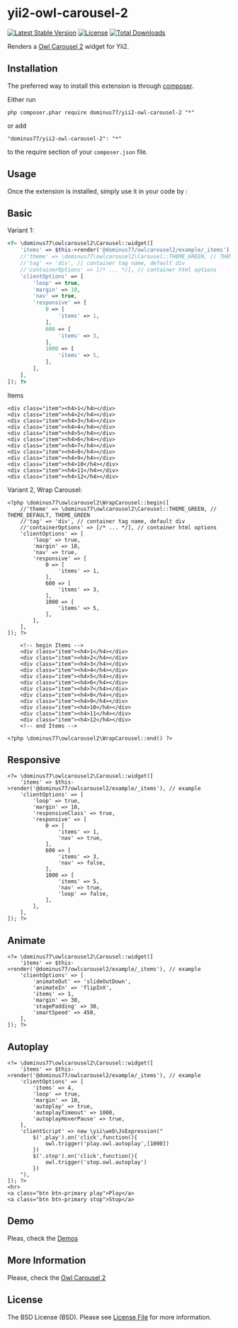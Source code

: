 # yii2-owl-carousel-2

[![Latest Stable Version](https://poser.pugx.org/dominus77/yii2-owl-carousel-2/v/stable)](https://packagist.org/packages/dominus77/yii2-owl-carousel-2)
[![License](https://poser.pugx.org/dominus77/yii2-owl-carousel-2/license)](https://github.com/Dominus77/yii2-owl-carousel-2/blob/master/LICENSE.md)
[![Total Downloads](https://poser.pugx.org/dominus77/yii2-owl-carousel-2/downloads)](https://packagist.org/packages/dominus77/yii2-owl-carousel-2)

Renders a [Owl Carousel 2](https://owlcarousel2.github.io/OwlCarousel2/) widget for Yii2.


## Installation
The preferred way to install this extension is through [composer](http://getcomposer.org/download/).

Either run

```
php composer.phar require dominus77/yii2-owl-carousel-2 "*"
```

or add

```
"dominus77/yii2-owl-carousel-2": "*"
```

to the require section of your `composer.json` file.


## Usage
Once the extension is installed, simply use it in your code by  :

## Basic
Variant 1:
```php
<?= \dominus77\owlcarousel2\Carousel::widget([
    'items' => $this->render('@dominus77/owlcarousel2/example/_items'), // example
    //'theme' => \dominus77\owlcarousel2\Carousel::THEME_GREEN, // THEME_DEFAULT, THEME_GREEN
    //'tag' => 'div', // container tag name, default div
    //'containerOptions' => [/* ... */], // container html options
    'clientOptions' => [
        'loop' => true,
        'margin' => 10,
        'nav' => true,
        'responsive' => [
            0 => [
                'items' => 1,
            ],
            600 => [
                'items' => 3,
            ],
            1000 => [
                'items' => 5,
            ],
        ],
    ],
]); ?>
```
Items
```
<div class="item"><h4>1</h4></div>
<div class="item"><h4>2</h4></div>
<div class="item"><h4>3</h4></div>
<div class="item"><h4>4</h4></div>
<div class="item"><h4>5</h4></div>
<div class="item"><h4>6</h4></div>
<div class="item"><h4>7</h4></div>
<div class="item"><h4>8</h4></div>
<div class="item"><h4>9</h4></div>
<div class="item"><h4>10</h4></div>
<div class="item"><h4>11</h4></div>
<div class="item"><h4>12</h4></div>
```

Variant 2, Wrap Carousel:

```
<?php \dominus77\owlcarousel2\WrapCarousel::begin([
    //'theme' => \dominus77\owlcarousel2\Carousel::THEME_GREEN, // THEME_DEFAULT, THEME_GREEN
    //'tag' => 'div', // container tag name, default div
    //'containerOptions' => [/* ... */], // container html options
    'clientOptions' => [
        'loop' => true,
        'margin' => 10,
        'nav' => true,
        'responsive' => [
            0 => [
                'items' => 1,
            ],
            600 => [
                'items' => 3,
            ],
            1000 => [
                'items' => 5,
            ],
        ],
    ],
]); ?>

    <!-- begin Items -->
    <div class="item"><h4>1</h4></div>
    <div class="item"><h4>2</h4></div>
    <div class="item"><h4>3</h4></div>
    <div class="item"><h4>4</h4></div>
    <div class="item"><h4>5</h4></div>
    <div class="item"><h4>6</h4></div>
    <div class="item"><h4>7</h4></div>
    <div class="item"><h4>8</h4></div>
    <div class="item"><h4>9</h4></div>
    <div class="item"><h4>10</h4></div>
    <div class="item"><h4>11</h4></div>
    <div class="item"><h4>12</h4></div>
    <!-- end Items -->

<?php \dominus77\owlcarousel2\WrapCarousel::end() ?>
```

## Responsive
```
<?= \dominus77\owlcarousel2\Carousel::widget([
    'items' => $this->render('@dominus77/owlcarousel2/example/_items'), // example
    'clientOptions' => [
        'loop' => true,
        'margin' => 10,
        'responsiveClass' => true,
        'responsive' => [
            0 => [
                'items' => 1,
                'nav' => true,
            ],
            600 => [
                'items' => 3,
                'nav' => false,
            ],
            1000 => [
                'items' => 5,
                'nav' => true,
                'loop' => false,
            ],
        ],
    ],
]); ?>
```

## Animate
```
<?= \dominus77\owlcarousel2\Carousel::widget([
    'items' => $this->render('@dominus77/owlcarousel2/example/_items'), // example
    'clientOptions' => [
        'animateOut' => 'slideOutDown',
        'animateIn' => 'flipInX',
        'items' => 1,
        'margin' => 30,
        'stagePadding' => 30,
        'smartSpeed' => 450,
    ],
]); ?>
```

## Autoplay
```
<?= \dominus77\owlcarousel2\Carousel::widget([
    'items' => $this->render('@dominus77/owlcarousel2/example/_items'), // example
    'clientOptions' => [
        'items' => 4,
        'loop' => true,
        'margin' => 10,
        'autoplay' => true,
        'autoplayTimeout' => 1000,
        'autoplayHoverPause' => true,
    ],
    'clientScript' => new \yii\web\JsExpression("
        $('.play').on('click',function(){
            owl.trigger('play.owl.autoplay',[1000])
        })
        $('.stop').on('click',function(){
            owl.trigger('stop.owl.autoplay')
        })
    "),
]); ?>
<hr>
<a class="btn btn-primary play">Play</a>
<a class="btn btn-primary stop">Stop</a>
```

## Demo
Pleas, check the [Demos](https://owlcarousel2.github.io/OwlCarousel2/demos/demos.html)

## More Information
Please, check the [Owl Carousel 2](https://owlcarousel2.github.io/OwlCarousel2/)

## License
The BSD License (BSD). Please see [License File](https://github.com/Dominus77/yii2-owl-carousel-2/blob/master/LICENSE.md) for more information.

